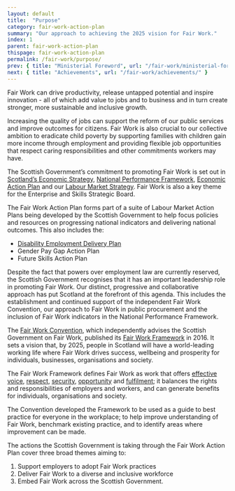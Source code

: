 ```yaml
---
layout: default
title:  "Purpose"
category: fair-work-action-plan
summary: "Our approach to achieving the 2025 vision for Fair Work."
index: 1
parent: fair-work-action-plan
thispage: fair-work-action-plan
permalink: /fair-work/purpose/
prev: { title: "Ministerial Foreword", url: "/fair-work/ministerial-foreword/" }
next: { title: "Achievements", url: "/fair-work/achievements/" }
---
```


Fair Work can drive productivity, release untapped potential and inspire innovation - all of which add value to jobs and to business and in turn create stronger, more sustainable and inclusive growth.

Increasing the quality of jobs can support the reform of our public services and improve outcomes for citizens.  Fair Work is also crucial to our collective ambition to eradicate child poverty by supporting families with children gain more income through employment and providing flexible job opportunities that respect caring responsibilities and other commitments workers may have.

The Scottish Government’s commitment to promoting Fair Work is set out in [Scotland’s Economic Strategy](https://www.gov.scot/publications/scotlands-economic-strategy/), [National Performance Framework](https://nationalperformance.gov.scot/), [Economic Action Plan](https://economicactionplan.mygov.scot/) and our [Labour Market Strategy](https://www.gov.scot/publications/scotlands-labour-market-strategy/). Fair Work is also a key theme for the Enterprise and Skills Strategic Board.

The Fair Work Action Plan forms part of a suite of Labour Market Action Plans being developed by the Scottish Government to help focus policies and resources on progressing national indicators and delivering national outcomes.  This also includes the:
* [Disability Employment Delivery Plan](http://www.disabilityscot.org.uk/scottish-government-disability-delivery-plan/)
* Gender Pay Gap Action Plan
* Future Skills Action Plan

Despite the fact that powers over employment law are currently reserved, the Scottish Government recognises that it has an important leadership role in promoting Fair Work.  Our distinct, progressive and collaborative approach has put Scotland at the forefront of this agenda.  This includes the establishment and continued support of the independent Fair Work Convention, our approach to Fair Work in public procurement and the inclusion of Fair Work indicators in the National Performance Framework.

The [Fair Work Convention](https://www.fairworkconvention.scot/), which independently advises the Scottish Government on Fair Work, published its [Fair Work Framework](https://www.fairworkconvention.scot/the-fair-work-framework/) in 2016.  It sets a vision that, by 2025, people in Scotland will have a world-leading working life where Fair Work drives success, wellbeing and prosperity for individuals, businesses, organisations and society.   

The Fair Work Framework defines Fair Work as work that offers [effective voice](https://www.fairworkconvention.scot/the-fair-work-framework/effective-voice/), [respect](https://www.fairworkconvention.scot/the-fair-work-framework/respect/), [security](https://www.fairworkconvention.scot/the-fair-work-framework/security/), [opportunity](https://www.fairworkconvention.scot/the-fair-work-framework/opportunity/) and [fulfilment](https://www.fairworkconvention.scot/the-fair-work-framework/fulfilment/); it balances the rights and responsibilities of employers and workers, and can generate benefits for individuals, organisations and society. 

The Convention developed the Framework to be used as a guide to best practice for everyone in the workplace; to help improve understanding of Fair Work, benchmark existing practice, and to identify areas where improvement can be made.  

The actions the Scottish Government is taking through the Fair Work Action Plan cover three broad themes aiming to:
1.	Support employers to adopt Fair Work practices
2.	Deliver Fair Work to a diverse and inclusive workforce
3.	Embed Fair Work across the Scottish Government.
